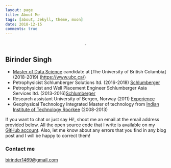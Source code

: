 ```yaml
---
layout: page
title: About Me
tags: [about, Jekyll, theme, moon]
date: 2018-12-15
comments: true
---
```


<center><a href="https://birinder1469.github.io/BirinderSingh_Blog/"></a> . </center>

## Birinder Singh

* [Master of Data Science](https://masterdatascience.ubc.ca/) candidate at [The University of British Columbia] (2018-2019) (https://www.ubc.ca/)
* Petrophysicist Schlumberger Solutions ltd. (2016-2018) [Schlumberger](https://www.slb.com/)
* Petrophysicist and Well Placement Engineer Schlumberger Asia Services ltd. (2013-2016)[Schlumberger](https://www.slb.com/)
* Research assistant University of Bergen, Norway (2011) [Experience](https://www.uib.no/en/geobio/54047/discovering-new-world-beneath-one%E2%80%99s-feet)
* Geophysical Technology Integrated Master of technology from [Indian Institute of Technology Roorkee](https://www.iitr.ac.in/) (2008-2013)


 If you want to chat or just say Hi!, shoot me an email at the email address provided below. All the open source code that I write is available on my [GitHub account](https://github.com/Birinder1469). Also, let me know about any errors that you find in any blog post and I will be happy to correct them!

### Contact me

[birinder1469@gmail.com](mailto:birinder1469@gmail.com)

